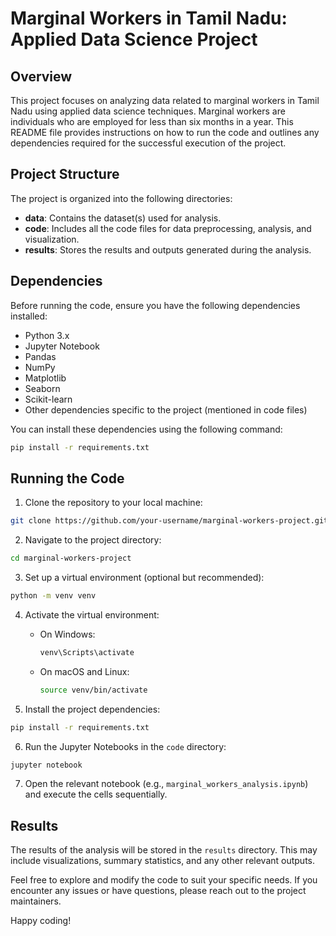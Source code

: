 # Marginal Workers in Tamil Nadu: Applied Data Science Project

## Overview

This project focuses on analyzing data related to marginal workers in Tamil Nadu using applied data science techniques. Marginal workers are individuals who are employed for less than six months in a year. This README file provides instructions on how to run the code and outlines any dependencies required for the successful execution of the project.

## Project Structure

The project is organized into the following directories:

- **data**: Contains the dataset(s) used for analysis.
- **code**: Includes all the code files for data preprocessing, analysis, and visualization.
- **results**: Stores the results and outputs generated during the analysis.

## Dependencies

Before running the code, ensure you have the following dependencies installed:

- Python 3.x
- Jupyter Notebook
- Pandas
- NumPy
- Matplotlib
- Seaborn
- Scikit-learn
- Other dependencies specific to the project (mentioned in code files)

You can install these dependencies using the following command:

```bash
pip install -r requirements.txt
```

## Running the Code

1. Clone the repository to your local machine:

```bash
git clone https://github.com/your-username/marginal-workers-project.git
```

2. Navigate to the project directory:

```bash
cd marginal-workers-project
```

3. Set up a virtual environment (optional but recommended):

```bash
python -m venv venv
```

4. Activate the virtual environment:

   - On Windows:

     ```bash
     venv\Scripts\activate
     ```

   - On macOS and Linux:

     ```bash
     source venv/bin/activate
     ```

5. Install the project dependencies:

```bash
pip install -r requirements.txt
```

6. Run the Jupyter Notebooks in the `code` directory:

```bash
jupyter notebook
```

7. Open the relevant notebook (e.g., `marginal_workers_analysis.ipynb`) and execute the cells sequentially.

## Results

The results of the analysis will be stored in the `results` directory. This may include visualizations, summary statistics, and any other relevant outputs.

Feel free to explore and modify the code to suit your specific needs. If you encounter any issues or have questions, please reach out to the project maintainers.

Happy coding!
